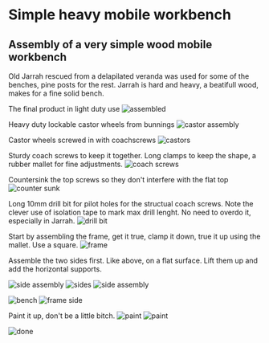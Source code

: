 # Simple heavy mobile workbench
## Assembly of a very simple wood mobile workbench

Old Jarrah rescued from a delapilated veranda was used for some of the benches, pine posts for the rest.
Jarrah is hard and heavy, a beatifull wood, makes for a fine solid bench.

The final product in light duty use
![assembled](construction/assembled3.jpg)  

Heavy duty lockable castor wheels from bunnings
![castor assembly](construction/castor-assembly.jpg)

Castor wheels screwed in with coachscrews
![castors](construction/castors.jpg)

Sturdy coach screws to keep it together. Long clamps to keep the shape, a rubber mallet for fine adjustments.
![coach screws](construction/coach-screws.jpg)

Countersink the top screws so they don't interfere with the flat top
![counter sunk](construction/countersunk.jpg)

Long 10mm drill bit for pilot holes for the structual coach screws. Note the clever use of isolation tape to mark max drill lenght. No need to overdo it, especially in Jarrah.
![drill bit](construction/drillbit.jpg)

Start by assembling the frame, get it true, clamp it down, true it up using the mallet. Use a square.
![frame](construction/frame.jpg)

Assemble the two sides first. Like above, on a flat surface. Lift them up and add the horizontal supports.

![side assembly](construction/side-assembly.jpg)
![sides](construction/sides.jpg)
![side assembly](construction/side-assembly2.jpg)

![bench](construction/bench2.jpg)
![frame side](construction/frame-side.jpg)

Paint it up, don't be a little bitch.
![paint](construction/paint1.jpg)
![paint](construction/paint2.jpg)

![done](construction/done.jpg)
